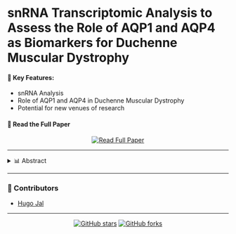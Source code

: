 #  snRNA Transcriptomic Analysis to Assess the Role of AQP1 and AQP4 as Biomarkers for Duchenne Muscular Dystrophy

#### 🚀 Key Features:

- snRNA Analysis
- Role of AQP1 and AQP4 in Duchenne Muscular Dystrophy
- Potential for new venues of research

#### 📘 Read the Full Paper

<div align="center">
  <a href=https://github.com/hugojal/snRNA_DMD_biomarker/blob/main/snRNA%20Transcriptomic%20Analysis%20to%20Assess%20the%20Role%20of%20AQP1%20and%20AQP4%20as%20Biomarkers%20for%20Duchenne%20Muscular%20Dystrophy.pdf>
    <img src="https://img.shields.io/badge/Read-Full%20Paper-brightgreen?style=for-the-badge&logo=adobe-acrobat-reader" alt="Read Full Paper">
  </a>
</div>

---

<details>
<summary>📊 Abstract</summary>

Duchenne muscular dystrophy (DMD) is a severe Xlinked genetic disorder affecting approximately 1 in 3,500 male births. Characterized by progressive muscle weakening and reduced life expectancy, DMD presents a significant challenge in identifying reliable genetic expression biomarkers due to its wide phenotypic variability. The potential roles of aquaporin 1 (AQP1) and aquaporin 4 (AQP4) as disease markers have been debated for over two decades. This study employs a novel single-nucleus RNA (snRNA) transcriptomic analysis to evaluate the expression of AQP1 and AQP4 in DMD muscle tissue. The results demonstrate a significant upregulation of AQP1 in DMD samples compared to controls, while AQP4 expression was elevated but did not reach statistical significance. These findings contribute to the understanding of aquaporin involvement in DMD pathophysiology and highlight the potential of AQP1 as a biomarker for the disease. Furthermore, this research addresses a critical gap in knowledge regarding the role of aquaporins in DMD and opens new avenues for future investigations into disease mechanisms and potential therapeutic targets.

</details>

---

### 👥 Contributors

- [Hugo Jal](https://github.com/yourusername)
---

<div align="center">

[![GitHub stars](https://img.shields.io/github/stars/yourusername/your-repo-name.svg?style=social&label=Star)](https://github.com/yourusername/your-repo-name)
[![GitHub forks](https://img.shields.io/github/forks/yourusername/your-repo-name.svg?style=social&label=Fork)](https://github.com/yourusername/your-repo-name/fork)

</div>
